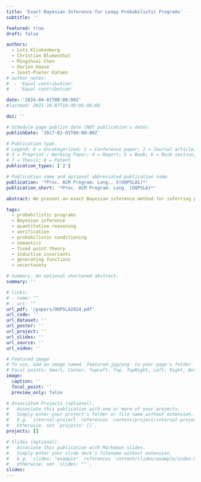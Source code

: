 ```yaml
---
title: 'Exact Bayesian Inference for Loopy Probabilistic Programs'
subtitle: ''

featured: true
draft: false

authors:
  - Lutz Klinkenberg
  - Christian Blumenthal
  - Mingshuai Chen
  - Darion Haase
  - Joost-Pieter Katoen
# author_notes:
#  - 'Equal contribution'
#  - 'Equal contribution'

date: '2024-04-01T00:00:00Z'
#lastmod: 2021-10-07T18:49:05-06:00

doi: ''

# Schedule page publish date (NOT publication's date).
publishDate: '2017-01-01T00:00:00Z'

# Publication type.
# Legend: 0 = Uncategorized; 1 = Conference paper; 2 = Journal article;
# 3 = Preprint / Working Paper; 4 = Report; 5 = Book; 6 = Book section;
# 7 = Thesis; 8 = Patent
publication_types: ['2']

# Publication name and optional abbreviated publication name.
publication: '*Proc. ACM Program. Lang., X(OOPSLA1)*'
publication_short: '*Proc. ACM Program. Lang. (OOPSLA)*'

abstract: We present an exact Bayesian inference method for inferring posterior distributions encoded by probabilistic programs featuring possibly *unbounded loops*. Our method is built on a denotational semantics represented by *probability generating functions*, which resolves semantic intricacies induced by intertwining discrete probabilistic loops with conditioning (for encoding posterior observations). We implement our method in a tool called <span style="font-variant:small-caps;">Prodigy</span>; it augments existing computer algebra systems with the theory of generating functions for the (semi-)automatic inference and quantitative verification of conditioned probabilistic programs. Experimental results show that <span style="font-variant:small-caps;">Prodigy</span> can handle various infinite-state loopy programs and exhibits comparable performance to state-of-the-art exact inference tools over loop-free benchmarks.

tags:
  - probabilistic programs
  - Bayesian inference
  - quantitative reasoning
  - verification
  - probabilistic conditioning
  - semantics
  - fixed point theory
  - inductive invariants
  - generating functions
  - uncertainty

# Summary. An optional shortened abstract.
summary: ''

# links:
# - name: ""
#   url: ""
url_pdf: '/papers/OOPSLA2024.pdf'
url_code: ''
url_dataset: ''
url_poster: ''
url_project: ''
url_slides: ''
url_source: ''
url_video: ''

# Featured image
# To use, add an image named `featured.jpg/png` to your page's folder.
# Focal points: Smart, Center, TopLeft, Top, TopRight, Left, Right, BottomLeft, Bottom, BottomRight.
image:
  caption: ''
  focal_point: ''
  preview_only: false

# Associated Projects (optional).
#   Associate this publication with one or more of your projects.
#   Simply enter your project's folder or file name without extension.
#   E.g. `internal-project` references `content/project/internal-project/index.md`.
#   Otherwise, set `projects: []`.
projects: []

# Slides (optional).
#   Associate this publication with Markdown slides.
#   Simply enter your slide deck's filename without extension.
#   E.g. `slides: "example"` references `content/slides/example/index.md`.
#   Otherwise, set `slides: ""`.
slides:
---
```


<!-- {{% callout note %}}
Click the _Cite_ button above to demo the feature to enable visitors to import publication metadata into their reference management software.
{{% /callout %}} -->
